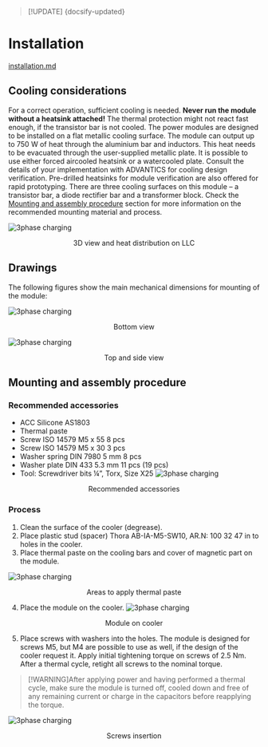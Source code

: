 > [!UPDATE] {docsify-updated}
# Installation

[installation.md](../common/installation_unpacking.md ':include')


## Cooling considerations

For a correct operation, sufficient cooling is needed. **Never run the module without a heatsink attached!** The thermal protection might not react fast enough, if the transistor bar is not cooled.
The power modules are designed to be installed on a flat metallic cooling surface. The module can output up to 750 W of heat through the aluminium bar and inductors. This heat needs to be evacuated through the user-supplied metallic plate. It is possible to use either forced aircooled heatsink or a watercooled plate. Consult the details of your implementation with ADVANTICS for cooling design verification. Pre-drilled heatsinks for module verification are also offered for rapid prototyping.
There are three cooling surfaces on this module – a transistor bar, a diode rectifier bar and a transformer block. Check the [Mounting and assembly procedure](#mounting-and-assembly-procedure) section for more information on the recommended mounting material and process.

![3phase charging](images/heat_path.png ':size=80%')
<figcaption style="text-align: center">3D view and heat distribution on LLC</figcaption>

## Drawings

The following figures show the main mechanical dimensions for mounting of the module:

![3phase charging](images/llc_bottom.png ':size=30%')
<figcaption style="text-align: center">Bottom view</figcaption>

![3phase charging](images/llc_top.png ':size=40%')
<figcaption style="text-align: center">Top and side view</figcaption>


## Mounting and assembly procedure

### Recommended accessories <!-- {docsify-ignore} -->

- ACC Silicone AS1803
- Thermal paste
- Screw ISO 14579 M5 x 55			8 pcs
- Screw ISO 14579 M5 x 30			3 pcs
- Washer spring DIN 7980 5 mm		8 pcs	
- Washer plate DIN 433 5.3 mm		11 pcs (19 pcs)
- Tool: Screwdriver bits ¼”, Torx, Size X25
![3phase charging](images/accessories.png ':size=40%')
<figcaption style="text-align: center">Recommended accessories</figcaption>


### Process <!-- {docsify-ignore} -->

1. Clean the surface of the cooler (degrease).
2. Place plastic stud (spacer) Thora AB-IA-M5-SW10, AR.N: 100 32 47 in to holes in the cooler.
3. Place thermal paste on the cooling bars and cover of magnetic part on the module.

![3phase charging](images/thermal_paste_areas.png ':size=40%')
<figcaption style="text-align: center">Areas to apply thermal paste</figcaption>

4. Place the module on the cooler.
![3phase charging](images/llc_with_cooler.png ':size=40%')
<figcaption style="text-align: center">Module on cooler</figcaption>

5. Place screws with washers into the holes. The module is designed for screws M5, but M4 are possible to use as well, if the design of the cooler request it. Apply initial tightening torque on screws of 2.5 Nm. After a thermal cycle, retight all screws to the nominal torque. 

>[!WARNING]After applying power and having performed a thermal cycle, make sure the module is turned off, cooled down and free of any remaining current or charge in the capacitors before reapplying the torque.

![3phase charging](images/assembly_screws_labels.png ':size=40%')
<figcaption style="text-align: center">Screws insertion</figcaption>

